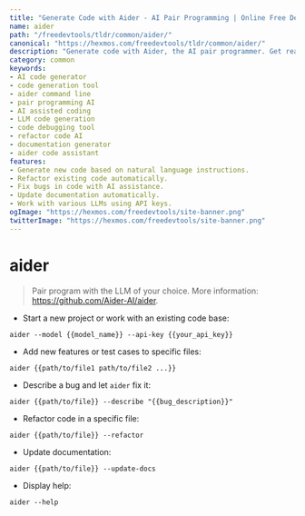 ```yaml
---
title: "Generate Code with Aider - AI Pair Programming | Online Free DevTools by Hexmos"
name: aider
path: "/freedevtools/tldr/common/aider/"
canonical: "https://hexmos.com/freedevtools/tldr/common/aider/"
description: "Generate code with Aider, the AI pair programmer. Get real-time code generation and debugging assistance using natural language. Free online tool, no registration required."
category: common
keywords:
- AI code generator
- code generation tool
- aider command line
- pair programming AI
- AI assisted coding
- LLM code generation
- code debugging tool
- refactor code AI
- documentation generator
- aider code assistant
features:
- Generate new code based on natural language instructions.
- Refactor existing code automatically.
- Fix bugs in code with AI assistance.
- Update documentation automatically.
- Work with various LLMs using API keys.
ogImage: "https://hexmos.com/freedevtools/site-banner.png"
twitterImage: "https://hexmos.com/freedevtools/site-banner.png"
---
```


# aider

> Pair program with the LLM of your choice.
> More information: <https://github.com/Aider-AI/aider>.

- Start a new project or work with an existing code base:

`aider --model {{model_name}} --api-key {{your_api_key}}`

- Add new features or test cases to specific files:

`aider {{path/to/file1 path/to/file2 ...}}`

- Describe a bug and let `aider` fix it:

`aider {{path/to/file}} --describe "{{bug_description}}"`

- Refactor code in a specific file:

`aider {{path/to/file}} --refactor`

- Update documentation:

`aider {{path/to/file}} --update-docs`

- Display help:

`aider --help`
